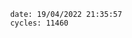 

                date: 19/04/2022 21:35:57
                cycles: 11460

                         